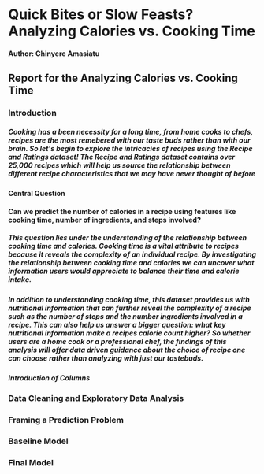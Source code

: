 # Quick Bites or Slow Feasts? Analyzing Calories vs. Cooking Time
#### Author: Chinyere Amasiatu
## Report for the Analyzing Calories vs. Cooking Time
### Introduction
##### Cooking has a been necessity for a long time, from home cooks to chefs, recipes are the most remebered with our taste buds rather than with our brain. So let's begin to explore the intricacies of recipes using the **Recipe and Ratings** dataset! The Recipe and Ratings dataset contains over **25,000** recipes which will help us source the relationship between different recipe characteristics that we may have never thought of before
#### Central Question
#### Can we predict the number of calories in a recipe using features like cooking time, number of ingredients, and steps involved?
##### This question lies under the understanding of the relationship between cooking time and calories. Cooking time is a vital attribute to recipes because it reveals the complexity of an individual recipe. By investigating the relationship between cooking time and calories we can uncover what information users would appreciate to balance their time and calorie intake.
##### In addition to understanding cooking time, this dataset provides us with nutritional information that can further reveal the complexity of a recipe such as the number of steps and the number ingredients involved in a recipe. This can also help us answer a bigger question: what key nutritional information make a recipes calorie count higher? So whether users are a home cook or a professional chef, the findings of this analysis will offer data driven guidance about the choice of recipe one can choose rather than analyzing with just our tastebuds.
##### Introduction of Columns

### Data Cleaning and Exploratory Data Analysis
#####

### Framing a Prediction Problem
#####

### Baseline Model
#####

### Final Model
#####

